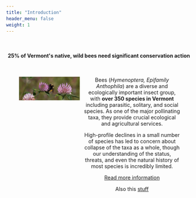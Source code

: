 ```yaml
---
title: "Introduction"
header_menu: false
weight: 1
---
```

<style>
#myDIV {
  height: 95%;
  margin-left: 5%;
  display: grid;
  grid-template-columns: auto auto auto auto;
  gap: 10px;
  padding: 10px;
}
#myDIV div {
  text-align: center;
  padding: 20px 0;
}
.item1 {
  grid-column: 1 / span 2;
}
</style>

<br>

<div style="display:flex;  
            justify-content: center;">
<h4> 25% of Vermont's native, wild bees need significant conservation action </h4> 
</div>

<div id="myDIV">
<div> <img alt="Bombus borealis" src="images/Bombus-borealis.jpg"> </div>



<div>
Bees (<i>Hymenoptera, Epifamily Anthophila</i>) are a diverse and ecologically important insect group, with <b>over 350 species in Vermont</b> including parasitic, solitary, and social species. As one of the major pollinating taxa, they provide crucial ecological and agricultural services. 

High-profile declines in a small number of species has led to concern about collapse of the taxa as a whole, though our understanding of the status, threats, and even the natural history of most species is incredibly limited. 

[Read more information](state-of-wild-bees)

Also this [stuff](current-knowledge)

</div>

</div>



